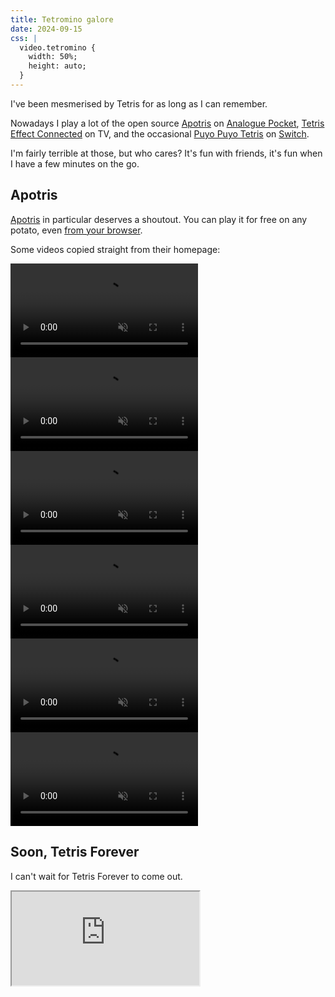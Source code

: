 ```yaml
---
title: Tetromino galore
date: 2024-09-15
css: |
  video.tetromino {
    width: 50%;
    height: auto;
  }
---
```


I've been mesmerised by Tetris for as long as I can remember.

Nowadays I play a lot of the open source [Apotris](https://akouzoukos.com/apotris/) on [Analogue Pocket](https://www.analogue.co/pocket/),
[Tetris Effect Connected](https://www.tetriseffect.game/) on TV, and
the occasional [Puyo Puyo Tetris](https://puyo.sega.com/tetris/) on [Switch](https://www.nintendo.com/switch/).

I'm fairly terrible at those, but who cares? It's fun with friends, it's fun when I have a few minutes on the go.

## Apotris

[Apotris](https://akouzoukos.com/apotris/) in particular deserves a shoutout.
You can play it for free on any potato, even [from your browser](https://akouzoukos.com/apotris/play/).

Some videos copied straight from their homepage:

[<video class="tetromino" src="/assets/apotris/demo1.webm" autoplay muted loop></video>](/assets/apotris/demo1.webm)
[<video class="tetromino" src="/assets/apotris/demo2.webm" autoplay muted loop></video>](/assets/apotris/demo2.webm)
[<video class="tetromino" src="/assets/apotris/demo3.webm" autoplay muted loop></video>](/assets/apotris/demo3.webm)
[<video class="tetromino" src="/assets/apotris/demo4.webm" autoplay muted loop></video>](/assets/apotris/demo4.webm)
[<video class="tetromino" src="/assets/apotris/demo5.webm" autoplay muted loop></video>](/assets/apotris/demo5.webm)
[<video class="tetromino" src="/assets/apotris/demo6.webm" autoplay muted loop></video>](/assets/apotris/demo6.webm)

## Soon, Tetris Forever

I can't wait for Tetris Forever to come out.

<p><iframe
  loading="lazy"
  src="https://www.youtube-nocookie.com/embed/H_H8CNNMNec"
  allow="accelerometer;autoplay;clipboard-write;encrypted-media;gyroscope;picture-in-picture"
  allowfullscreen
></iframe></p>
